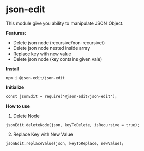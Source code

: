 # json-edit
This module give you ability to manipulate JSON Object.

**Features:**
- Delete json node (recursive/non-recursive/)
- Delete json node nested inside array
- Replace key with new value
- Delete json node (key contains given vale)


**Install**
```
npm i @json-edit/json-edit
```

**Initialize**
```
const jsonEdit = require('@json-edit/json-edit');
```

**How to use**
1. Delete Node
```
jsonEdit.deleteNode(json, keyToDelete, isRecursive = true);
```

2. Replace Key with New Value
```
jsonEdit.replaceValue(json, keyToReplace, newValue);
```
